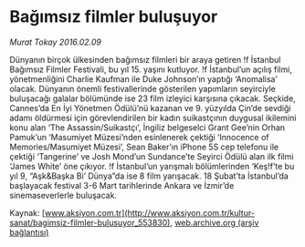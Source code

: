# Bağımsız filmler buluşuyor

*Murat Tokay 2016.02.09*

<div class="pNewsDetailMainContent ctx_content" itemprop="articleBody">
 <p>
  Dünyanın birçok ülkesinden bağımsız filmleri bir araya getiren !f İstanbul Bağımsız Filmler Festivali, bu yıl 15. yaşını kutluyor. !f İstanbul’un açılış filmi, yönetmenliğini Charlie Kaufman ile Duke Johnson’ın yaptığı ‘Anomalisa’ olacak. Dünyanın önemli festivallerinde gösterilen yapımların seyirciyle buluşacağı galalar bölümünde ise 23 film izleyici karşısına çıkacak. Seçkide, Cannes’da En İyi Yönetmen Ödülü’nü kazanan ve 9. yüzyılda Çin’de sevdiği adamı öldürmesi için görevlendirilen bir kadın suikastçının duygusal ikilemini konu alan ‘The Assassin/Suikastçı’, İngiliz belgeselci Grant Gee’nin Orhan Pamuk’un ‘Masumiyet Müzesi’nden esinlenerek çektiği ‘Innocence of Memories/Masumiyet Müzesi’, Sean Baker’ın iPhone 5S cep telefonu ile çektiği ‘Tangerine’ ve Josh Mond’un Sundance’te Seyirci Ödülü alan ilk filmi ‘James White’ öne çıkıyor. !f İstanbul’un yarışmalı bölümlerinden ‘Keş!f’te bu yıl 9, “Aşk&amp;Başka Bi’ Dünya”da ise 8 film yarışacak. 18 Şubat’ta İstanbul’da başlayacak festival 3-6 Mart tarihlerinde Ankara ve İzmir’de sinemaseverlerle buluşacak.
 </p>
</div>


Kaynak: [www.aksiyon.com.tr](http://www.aksiyon.com.tr/kultur-sanat/bagimsiz-filmler-bulusuyor_553830), [web.archive.org (arşiv bağlantısı)](http://web.archive.org/web/20160210091006/http://www.aksiyon.com.tr/kultur-sanat/bagimsiz-filmler-bulusuyor_553830)
